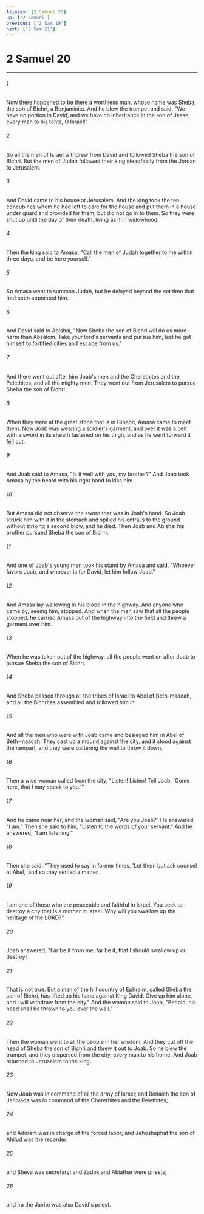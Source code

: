 ```yaml
---
Aliases: [2 Samuel 20]
up: ['2 Samuel']
previous: ['2 Sam 19']
next: ['2 Sam 21']
---
```

# 2 Samuel 20
***



###### 1 
Now there happened to be there a worthless man, whose name was Sheba, the son of Bichri, a Benjaminite. And he blew the trumpet and said, "We have no portion in David, and we have no inheritance in the son of Jesse; every man to his tents, O Israel!" 

###### 2 
So all the men of Israel withdrew from David and followed Sheba the son of Bichri. But the men of Judah followed their king steadfastly from the Jordan to Jerusalem. 

###### 3 
And David came to his house at Jerusalem. And the king took the ten concubines whom he had left to care for the house and put them in a house under guard and provided for them, but did not go in to them. So they were shut up until the day of their death, living as if in widowhood. 

###### 4 
Then the king said to Amasa, "Call the men of Judah together to me within three days, and be here yourself." 

###### 5 
So Amasa went to summon Judah, but he delayed beyond the set time that had been appointed him. 

###### 6 
And David said to Abishai, "Now Sheba the son of Bichri will do us more harm than Absalom. Take your lord's servants and pursue him, lest he get himself to fortified cities and escape from us." 

###### 7 
And there went out after him Joab's men and the Cherethites and the Pelethites, and all the mighty men. They went out from Jerusalem to pursue Sheba the son of Bichri. 

###### 8 
When they were at the great stone that is in Gibeon, Amasa came to meet them. Now Joab was wearing a soldier's garment, and over it was a belt with a sword in its sheath fastened on his thigh, and as he went forward it fell out. 

###### 9 
And Joab said to Amasa, "Is it well with you, my brother?" And Joab took Amasa by the beard with his right hand to kiss him. 

###### 10 
But Amasa did not observe the sword that was in Joab's hand. So Joab struck him with it in the stomach and spilled his entrails to the ground without striking a second blow, and he died. Then Joab and Abishai his brother pursued Sheba the son of Bichri. 

###### 11 
And one of Joab's young men took his stand by Amasa and said, "Whoever favors Joab, and whoever is for David, let him follow Joab." 

###### 12 
And Amasa lay wallowing in his blood in the highway. And anyone who came by, seeing him, stopped. And when the man saw that all the people stopped, he carried Amasa out of the highway into the field and threw a garment over him. 

###### 13 
When he was taken out of the highway, all the people went on after Joab to pursue Sheba the son of Bichri. 

###### 14 
And Sheba passed through all the tribes of Israel to Abel of Beth-maacah, and all the Bichrites assembled and followed him in. 

###### 15 
And all the men who were with Joab came and besieged him in Abel of Beth-maacah. They cast up a mound against the city, and it stood against the rampart, and they were battering the wall to throw it down. 

###### 16 
Then a wise woman called from the city, "Listen! Listen! Tell Joab, 'Come here, that I may speak to you.'" 

###### 17 
And he came near her, and the woman said, "Are you Joab?" He answered, "I am." Then she said to him, "Listen to the words of your servant." And he answered, "I am listening." 

###### 18 
Then she said, "They used to say in former times, 'Let them but ask counsel at Abel,' and so they settled a matter. 

###### 19 
I am one of those who are peaceable and faithful in Israel. You seek to destroy a city that is a mother in Israel. Why will you swallow up the heritage of the LORD?" 

###### 20 
Joab answered, "Far be it from me, far be it, that I should swallow up or destroy! 

###### 21 
That is not true. But a man of the hill country of Ephraim, called Sheba the son of Bichri, has lifted up his hand against King David. Give up him alone, and I will withdraw from the city." And the woman said to Joab, "Behold, his head shall be thrown to you over the wall." 

###### 22 
Then the woman went to all the people in her wisdom. And they cut off the head of Sheba the son of Bichri and threw it out to Joab. So he blew the trumpet, and they dispersed from the city, every man to his home. And Joab returned to Jerusalem to the king. 

###### 23 
Now Joab was in command of all the army of Israel; and Benaiah the son of Jehoiada was in command of the Cherethites and the Pelethites; 

###### 24 
and Adoram was in charge of the forced labor; and Jehoshaphat the son of Ahilud was the recorder; 

###### 25 
and Sheva was secretary; and Zadok and Abiathar were priests; 

###### 26 
and Ira the Jairite was also David's priest.
